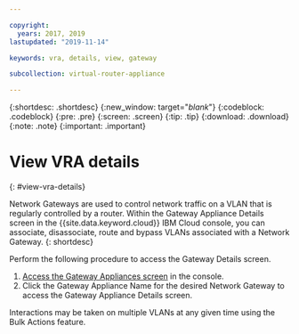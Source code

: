 ```yaml
---

copyright:
  years: 2017, 2019
lastupdated: "2019-11-14"

keywords: vra, details, view, gateway

subcollection: virtual-router-appliance

---
```


{:shortdesc: .shortdesc}
{:new_window: target="_blank_"}
{:codeblock: .codeblock}
{:pre: .pre}
{:screen: .screen}
{:tip: .tip}
{:download: .download}
{:note: .note}
{:important: .important}

# View VRA details
{: #view-vra-details}

Network Gateways are used to control network traffic on a VLAN that is regularly controlled by a router. Within the Gateway Appliance Details screen in the {{site.data.keyword.cloud}} IBM Cloud console, you can associate, disassociate, route and bypass VLANs associated with a Network Gateway.
{: shortdesc}

Perform the following procedure to access the Gateway Details screen.

1. [Access the Gateway Appliances screen](/docs/virtual-router-appliance?topic=virtual-router-appliance-view-all-vras) in the console.
2. Click the Gateway Appliance Name for the desired Network Gateway to access the Gateway Appliance Details screen.

Interactions may be taken on multiple VLANs at any given time using the Bulk Actions feature.
